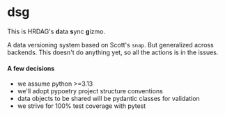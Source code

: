 # dsg

This is HRDAG's **d**ata **s**ync **g**izmo. 

A data versioning system based on Scott's `snap`. But generalized across backends. This doesn't do anything yet, so all the actions is in the issues. 

#### A few decisions
* we assume python >=3.13 
* we'll adopt pypoetry project structure conventions
* data objects to be shared will be pydantic classes for validation
* we strive for 100% test coverage with pytest 

<!-- done -->
